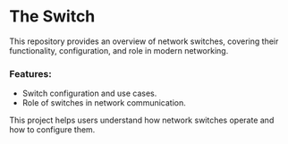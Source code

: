 # The Switch

This repository provides an overview of network switches, covering their functionality, configuration, and role in modern networking.

### Features:
- Switch configuration and use cases.
- Role of switches in network communication.

This project helps users understand how network switches operate and how to configure them.

